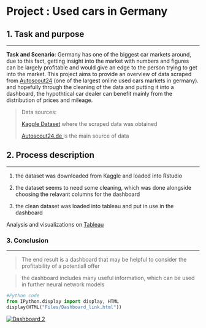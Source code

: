 # Project : Used cars in Germany

## 1. Task and purpose
---
**Task and Scenario**: Germany has one of the biggest car markets around, due to this fact, getting insight into the market with
numbers and figures can be largely profitable and would give an edge to the person trying to get into the market. This project aims to 
provide an overview of data scraped from [Autoscout24](https://www.autoscout24.de/) (one of the largest online used cars markets in germany). and hopefully through the cleaning of the data and putting it into a dashboard, the hypothtical car dealer can benefit mainly from the distribution of 
prices and mileage.

> Data sources: 
>
> [Kaggle Dataset](https://www.kaggle.com/datasets/wspirat/germany-used-cars-dataset-2023) where the scraped data was obtained
>
> [ Autoscout24.de ](https://www.autoscout24.de/) is the main source of data 



## 2. Process description
---
1. the dataset was downloaded from Kaggle and loaded into Rstudio
  
2. the dataset seems to need some cleaning, which was done alongside choosing the relavant columns for the dashboard

3. the clean dataset was loaded into tableau and put in use in the dashboard


Analysis and visualizations on [Tableau](https://public.tableau.com/views/UsedcarsinGermanythedatavisualized/Dashboard2?:language=en-GB&:sid=&:display_count=n&:origin=viz_share_link)

### 3. Conclusion
---
> The end result is a dashboard that may be helpful to consider the profitability of a potentiall offer

> the dashboard includes many useful information, which can be used in further neural network models


```python
#Python code
from IPython.display import display, HTML
display(HTML("Files/Dashboard_link.html"))
```


<html>
    <div class='tableauPlaceholder' id='viz1714941191016' style='position: relative'><noscript><a href='#'><img alt='Dashboard 2 ' src='https:&#47;&#47;public.tableau.com&#47;static&#47;images&#47;Us&#47;UsedcarsinGermanythedatavisualized&#47;Dashboard2&#47;1_rss.png' style='border: none' /></a></noscript><object class='tableauViz'  style='display:none;'><param name='host_url' value='https%3A%2F%2Fpublic.tableau.com%2F' /> <param name='embed_code_version' value='3' /> <param name='site_root' value='' /><param name='name' value='UsedcarsinGermanythedatavisualized&#47;Dashboard2' /><param name='tabs' value='no' /><param name='toolbar' value='yes' /><param name='static_image' value='https:&#47;&#47;public.tableau.com&#47;static&#47;images&#47;Us&#47;UsedcarsinGermanythedatavisualized&#47;Dashboard2&#47;1.png' /> <param name='animate_transition' value='yes' /><param name='display_static_image' value='yes' /><param name='display_spinner' value='yes' /><param name='display_overlay' value='yes' /><param name='display_count' value='yes' /><param name='language' value='en-GB' /></object></div>                <script type='text/javascript'>                    var divElement = document.getElementById('viz1714941191016');                    var vizElement = divElement.getElementsByTagName('object')[0];                    vizElement.style.width='1400px';vizElement.style.height='1227px';                    var scriptElement = document.createElement('script');                    scriptElement.src = 'https://public.tableau.com/javascripts/api/viz_v1.js';                    vizElement.parentNode.insertBefore(scriptElement, vizElement);                </script>
</html>


